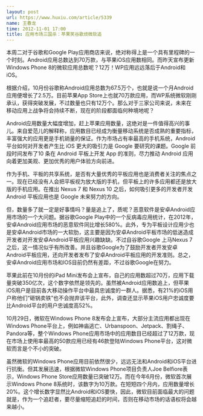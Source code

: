 ```yaml
---
layout: post
url: https://www.huxiu.com/article/5339
name: 王春龙
time: 2012-11-01 17:00
title: 应用市场三国杀：苹果笑谷歌烦微软追
---
```

本周二对于谷歌和Google Play应用商店来说，绝对称得上是一个具有里程碑的一个时刻。Android应用总数达到70万款，与苹果iOS应用数相同。而昨天宣布更新Windows Phone 8的微软应用总数呢？12万！WP应用远远落后于Android和iOS。

根据介绍，10月份谷歌称Android应用总数为67.5万个，也就是说一个月Android应用便增长了2.5万。目前苹果App Store上也就70万款应用，而WP系统微软刚刚承认，获得突破发展，不过数量也只有12万个。那么对于三家公司来说，未来在移动应用上战争将会持续不断，现在的阶段都面临何种境地呢？

Android应用数量大幅度增加，赶上苹果应用数量，这绝对是一件值得高兴的事儿。来自爱范儿的解释称，应用数目已经成为衡量移动系统是否成熟的重要指标，丰富强大的应用更是手机销量的保证。作为市场占有率最高的手机系统，Android 平台如何对开发者产生比 iOS 更大的吸引力是 Google 要研究的课题。Google 前段时间发布了10 条在 Android 平板上开发 App 的准则，尽力推动 Android 应用向着更加美观、更加优秀的用户体验方向前进。

作为手机、平板的共享系统，是否有大量优秀的平板应用也是消费者关注的焦点之一。现在已经没有人会把平板视为放大版的手机，但平板上的许多应用都还是放大版的手机应用。在推出 Nexus 7 和 Nexus 10 之后，如何吸引更多的开发者开发 Android 平板应用也是 Google 未来努力的方向。

但，数量多了就一定是好事情吗？量是追上了，质呢？恶意软件是安卓Android应用市场的一个大问题。据谷歌Google Play中的一个反病毒应用统计，在2012年，安卓Android应用市场的恶意软件同比增长580%。此外，专为平板设计应用少也是安卓Android市场的一大软肋，这主要是因为安卓Android平板市场的低迷造成开发者对开发安卓Android平板应用兴趣缺缺。不过自谷歌Google 上马Nexus 7之后，这一情况似乎有所改善。并且谷歌Google为了鼓励开发者开发安卓Android平板应用，还向开发者发布了安卓Android平板应用的开发准则。总之，安卓Android应用市场和IOS目前仍然有差距，不过谷歌Google在努力。

苹果此前在10月份的iPad Mini发布会上宣布，自己的应用数超过70万，应用下载量突破350亿次，这个数字依然是领先的。虽然被Android应用数追上，但苹果iOS用户是目前各大移动操作平台中最具忠诚度的一群人。据悉，有21%的iOS用户称他们“砸锅卖铁”也不会抛弃该平台，此外，调查还显示苹果iOS用户忠诚度要比Android平台的用户忠诚度高52%。

10月29日，微软在Windows Phone 8发布会上宣布，大部分主流应用都出现在Windows Phone平台上，例如神庙逃亡、Urbanspoon、Jetpack、割绳子、Pandora等，整个Windows Phone应用市场中的应用数目已经超过了12万款，现在市场上使用率最高的50款应用已经有46款登陆Windows Phone平台，这对微软而言是个不小的突破。

虽然微软的Windows Phone应用目前依然很少，远远无法和Android和iOS平台进行抗衡。但其发展迅速，根据微软Windows Phone项目负责人Joe Belfiore表示，Windows Phone Store应用数量已突破12万。而在今年6月份，微软首次展示Windows Phone 8系统时，该数字为10万款。在短短四个月内，应用数量增长20%。这个增长数字显然比Android和iOS要快，因此，微软目前面临最大的问题就是，作为一个追赶者，要尽量缩短追赶的时间，否则在移动市场的话语权将会越来越小。

